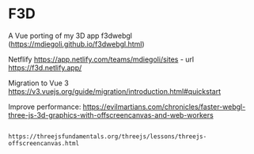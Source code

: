 # F3D

A Vue porting of my 3D app f3dwebgl (https://mdiegoli.github.io/f3dwebgl.html)

Netflify https://app.netlify.com/teams/mdiegoli/sites - url https://f3d.netlify.app/

Migration to Vue 3 https://v3.vuejs.org/guide/migration/introduction.html#quickstart

Improve performance: https://evilmartians.com/chronicles/faster-webgl-three-js-3d-graphics-with-offscreencanvas-and-web-workers

                     https://threejsfundamentals.org/threejs/lessons/threejs-offscreencanvas.html
